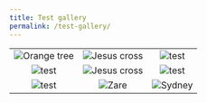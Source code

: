 ```yaml
---
title: Test gallery
permalink: /test-gallery/
---
```


| | | |
|:-------------------------:|:-------------------------:|:-------------------------:|
|<img alt="Orange tree" src="../assets/images/por1.JPG" > |  <img alt="Jesus cross" src="../assets/images/por2.JPG">|<img alt="test" src="../assets/images/por3.JPG">|
|<img alt="test" src="../assets/images/por4.JPG">  |  <img alt="Jesus cross" src="../assets/images/por5.JPG">|<img alt="test" src="../assets/images/por7.JPG">|
|<img alt="test" src="../assets/images/por6.JPG">  |  <img alt="Zare" src="../assets/images/por12.JPG">|<img alt="Sydney" src="../assets/images/por20.JPG">|